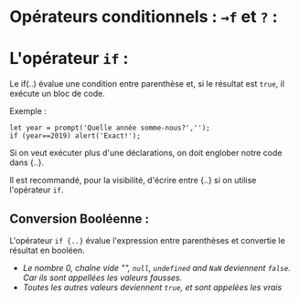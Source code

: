# Opérateurs conditionnels : `→f` et `?` :

# L'opérateur `if` :

Le if(..) évalue une condition entre parenthèse et, si le résultat est `true`, il exécute un bloc de code.

Exemple :

```
let year = prompt('Quelle année somme-nous?','');
if (year==2019) alert('Exact!');
```

Si on veut exécuter plus d'une déclarations, on doit englober notre code dans {..}.

Il est recommandé, pour la visibilité, d'écrire entre {..} si on utilise l'opérateur `if`.

## Conversion Booléenne :

L'opérateur `if {..}` évalue l'expression entre parenthèses et convertie le résultat en booléen.

- _Le nombre 0, chaîne vide "", `null`, `undefined` and `NaN` deviennent `false`. Car ils sont appellées les valeurs fausses._
- _Toutes les autres valeurs deviennent `true`, et sont appelées les vrais_
